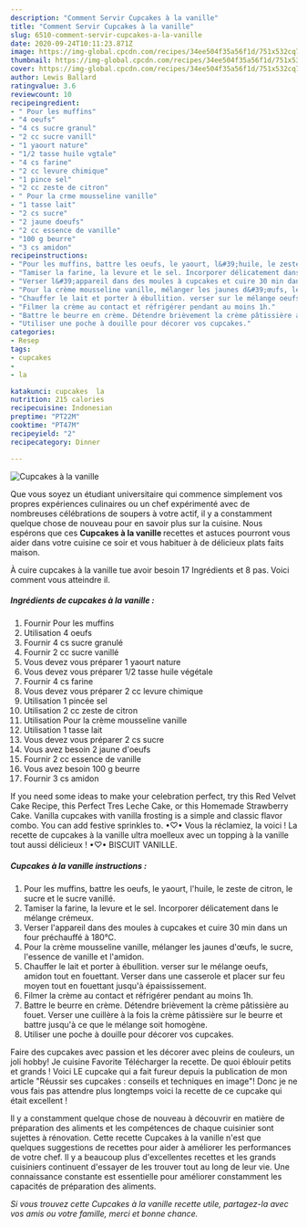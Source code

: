 ```yaml
---
description: "Comment Servir Cupcakes à la vanille"
title: "Comment Servir Cupcakes à la vanille"
slug: 6510-comment-servir-cupcakes-a-la-vanille
date: 2020-09-24T10:11:23.871Z
image: https://img-global.cpcdn.com/recipes/34ee504f35a56f1d/751x532cq70/cupcakes-a-la-vanille-photo-principale-de-la-recette.jpg
thumbnail: https://img-global.cpcdn.com/recipes/34ee504f35a56f1d/751x532cq70/cupcakes-a-la-vanille-photo-principale-de-la-recette.jpg
cover: https://img-global.cpcdn.com/recipes/34ee504f35a56f1d/751x532cq70/cupcakes-a-la-vanille-photo-principale-de-la-recette.jpg
author: Lewis Ballard
ratingvalue: 3.6
reviewcount: 10
recipeingredient:
- " Pour les muffins"
- "4 oeufs"
- "4 cs sucre granul"
- "2 cc sucre vanill"
- "1 yaourt nature"
- "1/2 tasse huile vgtale"
- "4 cs farine"
- "2 cc levure chimique"
- "1 pince sel"
- "2 cc zeste de citron"
- " Pour la crme mousseline vanille"
- "1 tasse lait"
- "2 cs sucre"
- "2 jaune doeufs"
- "2 cc essence de vanille"
- "100 g beurre"
- "3 cs amidon"
recipeinstructions:
- "Pour les muffins, battre les oeufs, le yaourt, l&#39;huile, le zeste de citron, le sucre et le sucre vanillé."
- "Tamiser la farine, la levure et le sel. Incorporer délicatement dans le mélange crémeux."
- "Verser l&#39;appareil dans des moules à cupcakes et cuire 30 min dans un four préchauffé à 180°C."
- "Pour la crème mousseline vanille, mélanger les jaunes d&#39;œufs, le sucre, l&#39;essence de vanille et l&#39;amidon."
- "Chauffer le lait et porter à ébullition. verser sur le mélange oeufs, amidon tout en fouettant. Verser dans une casserole et placer sur feu moyen tout en fouettant jusqu&#39;à épaississement."
- "Filmer la crème au contact et réfrigérer pendant au moins 1h."
- "Battre le beurre en crème. Détendre brièvement la crème pâtissière au fouet. Verser une cuillère à la fois la crème pâtissière sur le beurre et battre jusqu&#39;à ce que le mélange soit homogène."
- "Utiliser une poche à douille pour décorer vos cupcakes."
categories:
- Resep
tags:
- cupcakes
- 
- la

katakunci: cupcakes  la 
nutrition: 215 calories
recipecuisine: Indonesian
preptime: "PT22M"
cooktime: "PT47M"
recipeyield: "2"
recipecategory: Dinner

---
```



![Cupcakes à la vanille](https://img-global.cpcdn.com/recipes/34ee504f35a56f1d/751x532cq70/cupcakes-a-la-vanille-photo-principale-de-la-recette.jpg)

Que vous soyez un étudiant universitaire qui commence simplement vos propres expériences culinaires ou un chef expérimenté avec de nombreuses célébrations de soupers à votre actif, il y a constamment quelque chose de nouveau pour en savoir plus sur la cuisine. Nous espérons que ces <strong> Cupcakes à la vanille </strong> recettes et astuces pourront vous aider dans votre cuisine ce soir et vous habituer à de délicieux plats faits maison.

<!--inarticleads1-->

À cuire cupcakes à la vanille tue avoir besoin 17 Ingrédients et 8 pas. Voici comment vous atteindre il.

##### Ingrédients de cupcakes à la vanille :

1. Fournir  Pour les muffins
1. Utilisation 4 oeufs
1. Fournir 4 cs sucre granulé
1. Fournir 2 cc sucre vanillé
1. Vous devez vous préparer 1 yaourt nature
1. Vous devez vous préparer 1/2 tasse huile végétale
1. Fournir 4 cs farine
1. Vous devez vous préparer 2 cc levure chimique
1. Utilisation 1 pincée sel
1. Utilisation 2 cc zeste de citron
1. Utilisation  Pour la crème mousseline vanille
1. Utilisation 1 tasse lait
1. Vous devez vous préparer 2 cs sucre
1. Vous avez besoin 2 jaune d&#39;oeufs
1. Fournir 2 cc essence de vanille
1. Vous avez besoin 100 g beurre
1. Fournir 3 cs amidon


If you need some ideas to make your celebration perfect, try this Red Velvet Cake Recipe, this Perfect Tres Leche Cake, or this Homemade Strawberry Cake. Vanilla cupcakes with vanilla frosting is a simple and classic flavor combo. You can add festive sprinkles to. •♡• Vous la réclamiez, la voici ! La recette de cupcakes à la vanille ultra moelleux avec un topping à la vanille tout aussi délicieux ! •♡• BISCUIT VANILLE. 

<!--inarticleads2-->

##### Cupcakes à la vanille instructions :

1. Pour les muffins, battre les oeufs, le yaourt, l&#39;huile, le zeste de citron, le sucre et le sucre vanillé.
1. Tamiser la farine, la levure et le sel. Incorporer délicatement dans le mélange crémeux.
1. Verser l&#39;appareil dans des moules à cupcakes et cuire 30 min dans un four préchauffé à 180°C.
1. Pour la crème mousseline vanille, mélanger les jaunes d&#39;œufs, le sucre, l&#39;essence de vanille et l&#39;amidon.
1. Chauffer le lait et porter à ébullition. verser sur le mélange oeufs, amidon tout en fouettant. Verser dans une casserole et placer sur feu moyen tout en fouettant jusqu&#39;à épaississement.
1. Filmer la crème au contact et réfrigérer pendant au moins 1h.
1. Battre le beurre en crème. Détendre brièvement la crème pâtissière au fouet. Verser une cuillère à la fois la crème pâtissière sur le beurre et battre jusqu&#39;à ce que le mélange soit homogène.
1. Utiliser une poche à douille pour décorer vos cupcakes.


Faire des cupcakes avec passion et les décorer avec pleins de couleurs, un joli hobby! Je cuisine Favorite Télécharger la recette. De quoi éblouir petits et grands ! Voici LE cupcake qui a fait fureur depuis la publication de mon article &#34;Réussir ses cupcakes : conseils et techniques en image&#34;! Donc je ne vous fais pas attendre plus longtemps voici la recette de ce cupcake qui était excellent ! 

<!--inarticleads1-->

<p>
Il y a constamment quelque chose de nouveau à découvrir en matière de préparation des aliments et les compétences de chaque cuisinier sont sujettes à rénovation. Cette recette Cupcakes à la vanille n'est que quelques suggestions de recettes pour aider à améliorer les performances de votre chef. Il y a beaucoup plus d'excellentes recettes et les grands cuisiniers continuent d'essayer de les trouver tout au long de leur vie. Une connaissance constante est essentielle pour améliorer constamment les capacités de préparation des aliments.
</p>

<p>
<i>Si vous trouvez cette Cupcakes à la vanille recette utile, partagez-la avec vos amis ou votre famille, merci et bonne chance.</i>
</p>
